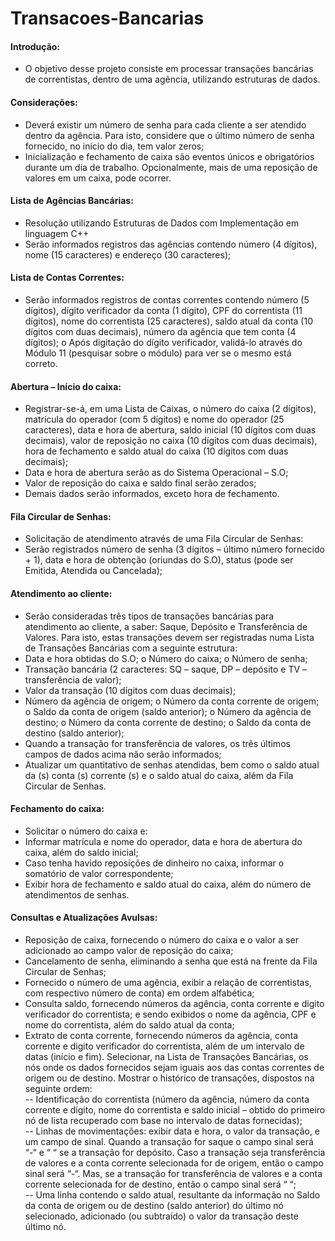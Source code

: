 # Transacoes-Bancarias
#### Introdução:
- O objetivo desse projeto consiste em processar transações bancárias de correntistas, dentro de uma agência, utilizando estruturas de dados.  
#### Considerações:  
- Deverá existir um número de senha para cada cliente a ser atendido dentro da agência. Para isto, considere que o último número de senha fornecido, no início do dia, tem valor zeros;  
- Inicialização e fechamento de caixa são eventos únicos e obrigatórios durante um dia de trabalho. Opcionalmente, mais de uma reposição de valores em um  caixa, pode ocorrer.  

#### Lista de Agências Bancárias:
- Resolução utilizando Estruturas de Dados com Implementação em linguagem C++ 
-	Serão informados registros das agências contendo número (4 dígitos), nome 
(15 caracteres) e endereço (30 caracteres);  
#### Lista de Contas Correntes: 
-	Serão informados registros de contas correntes contendo número (5 dígitos), dígito verificador da conta (1 dígito), CPF do correntista (11 dígitos), nome do correntista (25 caracteres), saldo atual da conta (10 dígitos com duas decimais), número da agência que tem conta (4 dígitos); o Após digitação do dígito verificador, validá-lo através do Módulo 11 (pesquisar sobre o módulo) para ver se o mesmo está correto.  
#### Abertura – Início do caixa: 
-	Registrar-se-á, em uma Lista de Caixas, o número do caixa (2 dígitos), matrícula do operador (com 5 dígitos) e nome do operador (25 caracteres), data e hora de abertura, saldo inicial (10 dígitos com duas decimais), valor de reposição no caixa (10 dígitos com duas decimais), hora de fechamento e saldo atual do caixa (10 dígitos com duas decimais);  
- Data e hora de abertura serão as do Sistema Operacional – S.O;  
- Valor de reposição do caixa e saldo final serão zerados;  
- Demais dados serão informados, exceto hora de fechamento.  
#### Fila Circular de Senhas: 
- Solicitação de atendimento através de uma Fila Circular de Senhas:  
-	Serão registrados número de senha (3 dígitos – último número fornecido + 1), data e hora de obtenção (oriundas do S.O), status (pode ser Emitida, Atendida ou Cancelada);  
#### Atendimento ao cliente: 
-	Serão consideradas três tipos de transações bancárias para atendimento ao cliente, a saber: Saque, Depósito e Transferência de Valores. Para isto, estas transações devem ser registradas numa Lista de Transações Bancárias com a seguinte estrutura:  
-	Data e hora obtidas do S.O; o Número do caixa; o Número de senha;  
-	Transação bancária (2 caracteres: SQ – saque, DP – depósito e TV – transferência de valor);  
-	Valor da transação (10 dígitos com duas decimais);  
-	Número da agência de origem; o Número da conta corrente de origem; o Saldo da conta de origem (saldo anterior); o Número da agência de destino; o Número da conta corrente de destino; o Saldo da conta de destino (saldo anterior);  
-	Quando a transação for transferência de valores, os três últimos campos de dados acima não serão informados;  
-	Atualizar um quantitativo de senhas atendidas, bem como o saldo atual da (s) conta (s) corrente (s) e o saldo atual do caixa, além da Fila Circular de Senhas.  
#### Fechamento do caixa: 
-	Solicitar o número do caixa e: 
-	Informar matrícula e nome do operador, data e hora de abertura do caixa, além do saldo inicial;  
-	Caso tenha havido reposições de dinheiro no caixa, informar o somatório de valor correspondente;  
-	Exibir hora de fechamento e saldo atual do caixa, além do número de atendimentos de senhas.  
#### Consultas e Atualizações Avulsas:  
-	Reposição de caixa, fornecendo o número do caixa e o valor a ser adicionado ao campo valor de reposição do caixa;  
-	Cancelamento de senha, eliminando a senha que está na frente da Fila Circular de Senhas;  
-	Fornecido o número de uma agência, exibir a relação de correntistas, com respectivo número de conta) em ordem alfabética;  
-	Consulta saldo, fornecendo números da agência, conta corrente e digito verificador do correntista; e sendo exibidos o nome da agência, CPF e nome do correntista, além do saldo atual da conta;  
-	Extrato de conta corrente, fornecendo números da agência, conta corrente e digito verificador do correntista, além de um intervalo de datas (início e fim). Selecionar, na Lista de Transações Bancárias, os nós onde os dados fornecidos sejam iguais aos das contas correntes de origem ou de destino. Mostrar o histórico de transações, dispostos na seguinte ordem:  
--	Identificação do correntista (número da agência, número da conta corrente e dígito, nome do correntista e saldo inicial – obtido do primeiro nó de lista recuperado com base no intervalo de datas fornecidas);  
--	Linhas de movimentações: exibir data e hora, o valor da transação, e um campo de sinal. Quando a transação for saque o campo sinal será “-“ e “ “ se a transação for depósito. Caso a transação seja transferência de valores e a conta corrente selecionada for de origem, então o campo sinal será “-“. Mas, se a transação for transferência de valores e a conta corrente selecionada for de destino, então o campo sinal será “ “;  
--	Uma linha contendo o saldo atual, resultante da informação no Saldo da conta de origem ou de destino (saldo anterior) do último nó selecionado, adicionado (ou subtraído) o valor da transação deste último nó.  
